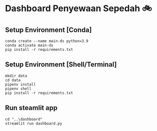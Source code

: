 # Dashboard Penyewaan Sepedah 🚲

## Setup Environment [Conda]

```
conda create --name main-ds python=3.9
conda activate main-ds
pip install -r requirements.txt
```

## Setup Environment [Shell/Terminal]

```
mkdir data
cd data
pipenv install
pipenv shell
pip install -r requirements.txt
```

## Run steamlit app

```
cd "..\dashboard"
streamlit run dashboard.py
```

